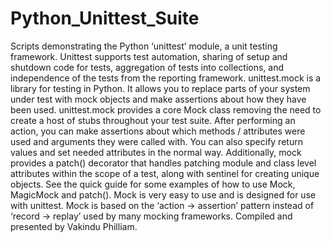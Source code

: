 # Python_Unittest_Suite
 Scripts demonstrating the Python ‘unittest’ module, a unit testing framework. Unittest supports test automation, sharing of setup and shutdown code for tests, aggregation of tests into collections, and independence of the tests from the reporting framework. unittest.mock is a library for testing in Python. It allows you to replace parts of your system under test with mock objects and make assertions about how they have been used.  unittest.mock provides a core Mock class removing the need to create a host of stubs throughout your test suite. After performing an action, you can make assertions about which methods / attributes were used and arguments they were called with. You can also specify return values and set needed attributes in the normal way.  Additionally, mock provides a patch() decorator that handles patching module and class level attributes within the scope of a test, along with sentinel for creating unique objects. See the quick guide for some examples of how to use Mock, MagicMock and patch().  Mock is very easy to use and is designed for use with unittest. Mock is based on the ‘action -> assertion’ pattern instead of ‘record -> replay’ used by many mocking frameworks. Compiled and presented by Vakindu Philliam.
